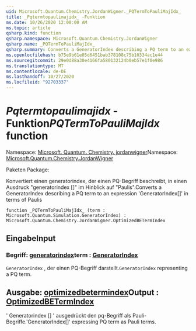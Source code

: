 ```yaml
---
uid: Microsoft.Quantum.Chemistry.JordanWigner._PQTermToPauliMajIdx_
title: _Pqtermtopaulimajidx_ -Funktion
ms.date: 10/26/2020 12:00:00 AM
ms.topic: article
qsharp.kind: function
qsharp.namespace: Microsoft.Quantum.Chemistry.JordanWigner
qsharp.name: _PQTermToPauliMajIdx_
qsharp.summary: Converts a GeneratorIndex describing a PQ term to an expression 'GeneratorIndex[]' in terms of Paulis
ms.openlocfilehash: b75e9b61e05d6451bab378108c75b10334ac1e44
ms.sourcegitcommit: 29e0d88a30e4166fa580132124b0eb57e1f0e986
ms.translationtype: MT
ms.contentlocale: de-DE
ms.lasthandoff: 10/27/2020
ms.locfileid: "92703337"
---
```

# <a name="_pqtermtopaulimajidx_-function"></a><span data-ttu-id="d4e89-102">_Pqtermtopaulimajidx_ -Funktion</span><span class="sxs-lookup"><span data-stu-id="d4e89-102">_PQTermToPauliMajIdx_ function</span></span>

<span data-ttu-id="d4e89-103">Namespace: [Microsoft. Quantum. Chemistry. jordanwigner](xref:Microsoft.Quantum.Chemistry.JordanWigner)</span><span class="sxs-lookup"><span data-stu-id="d4e89-103">Namespace: [Microsoft.Quantum.Chemistry.JordanWigner](xref:Microsoft.Quantum.Chemistry.JordanWigner)</span></span>

<span data-ttu-id="d4e89-104">Paketen [](https://nuget.org/packages/)</span><span class="sxs-lookup"><span data-stu-id="d4e89-104">Package: [](https://nuget.org/packages/)</span></span>


<span data-ttu-id="d4e89-105">Konvertiert einen generatorindex, der einen PQ-Begriff beschreibt, in einen Ausdruck "generatorindex []" im Hinblick auf "Paulis".</span><span class="sxs-lookup"><span data-stu-id="d4e89-105">Converts a GeneratorIndex describing a PQ term to an expression 'GeneratorIndex[]' in terms of Paulis</span></span>

```qsharp
function _PQTermToPauliMajIdx_ (term : Microsoft.Quantum.Simulation.GeneratorIndex) : Microsoft.Quantum.Chemistry.JordanWigner.OptimizedBETermIndex
```


## <a name="input"></a><span data-ttu-id="d4e89-106">Eingabe</span><span class="sxs-lookup"><span data-stu-id="d4e89-106">Input</span></span>

### <a name="term--generatorindex"></a><span data-ttu-id="d4e89-107">Begriff: [generatorindex](xref:Microsoft.Quantum.Simulation.GeneratorIndex)</span><span class="sxs-lookup"><span data-stu-id="d4e89-107">term : [GeneratorIndex](xref:Microsoft.Quantum.Simulation.GeneratorIndex)</span></span>

<span data-ttu-id="d4e89-108">`GeneratorIndex` , der einen PQ-Begriff darstellt.</span><span class="sxs-lookup"><span data-stu-id="d4e89-108">`GeneratorIndex` representing a PQ term.</span></span>



## <a name="output--optimizedbetermindex"></a><span data-ttu-id="d4e89-109">Ausgabe: [optimizedbetermindex](xref:Microsoft.Quantum.Chemistry.JordanWigner.OptimizedBETermIndex)</span><span class="sxs-lookup"><span data-stu-id="d4e89-109">Output : [OptimizedBETermIndex](xref:Microsoft.Quantum.Chemistry.JordanWigner.OptimizedBETermIndex)</span></span>

<span data-ttu-id="d4e89-110">' Generatorindex [] ' ausgedrückt den pq-Begriff als Pauli-Begriffe.</span><span class="sxs-lookup"><span data-stu-id="d4e89-110">'GeneratorIndex[]' expressing PQ term as Pauli terms.</span></span>